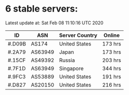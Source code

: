 # 6 stable servers:

Latest update at: Sat Feb 08 11:10:16 UTC 2020

| ID | ASN | Server Country | Online |
| -- | --- | -------------- | ------ |
| #.D09B | AS174 | United States | 173 hrs |
| #.2A79 | AS63949 | Japan | 173 hrs |
| #.15CF | AS49392 | Russia | 203 hrs |
| #.7F1D | AS63949 | Singapore | 344 hrs |
| #.9FC3 | AS53889 | United States | 191 hrs |
| #.D827 | AS20150 | United States | 216 hrs |

